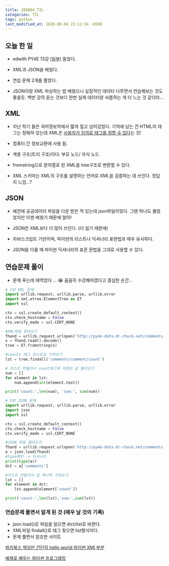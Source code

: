 ```yaml
---
title: 200804_TIL
categories: TIL
tags: python
last_modified_at: 2020-08-04 23:12:34 -0500
---
```

## 오늘 한 일

* edwith PY4E 13강 <u>(일부)</u> 들었다.

* XML과 JSON을 배웠다.

* 연습 문제 2개를 풀었다.

* JSON이랑 XML 파싱하는 법 배웠으니 실질적인 데이터 다루면서 연습해보는 것도 좋을듯. 백번 강의 듣는 것보다 한번 실제 데이터랑 씨름하는 게 더 느는 것 같더라...

## XML

* 지난 학기 들은 국어정보학에서 짧게 짚고 넘어갔었다. 기억에 남는 건  HTML의 태그는 정해져 있는데 XML은 <u>사용자가 임의로 태그를 정할 수 있다</u>는 것!

* 컴퓨터 간 정보교환에 사용 됨.

* 계층 구조(트리 구조)이다: 부모 노드/ 자식 노드

* fromstring으로 문자열로 된 XML을 tree구조로 변환할 수 있다.

* XML 스키마는 XML의 구조를 설명하는 언어로 XML을 검증하는 데 쓰인다. 정답지 느낌...?

## JSON

* 예전에 공공데이터 파일을 다운 받은 적 있는데 json파일이었다. 그땐 하나도 몰랐었지만 이젠 배웠기 때문에 알아!

* JSON은 XML보다 더 많이 쓰인다. (더 쉽기 때문에)

* 자바스크립트 기반이며, 파이썬의 리스트나 딕셔너리 표현법과 매우 유사하다.

* JSON을 다룰 때 파이썬 딕셔너리의 표준 문법을 그대로 사용할 수 있다.

## 연습문제 풀이
* 문제 푸는데 애먹었다 ... 😂 꼼꼼히 수강해야겠다고 결심한 순간...

```python
# 1번 XML 문제
import urllib.request, urllib.parse, urllib.error
import xml.etree.ElementTree as ET
import ssl

ctx = ssl.create_default_context()
ctx.check_hostname = False
ctx.verify_mode = ssl.CERT_NONE

#XML파일 읽어오기
fhand = urllib.request.urlopen('http://py4e-data.dr-chuck.net/comments_867855.xml')
x = fhand.read().decode()
tree = ET.fromstring(x)

#counts 태그 리스트로 가져오기
lst = tree.findall('comments/comment/count')

# 리스트 만들어서 count태그에 저장된 값 불러오기
num = []
for element in lst:
    num.append(int(element.text))

print('count:',len(num), 'sum:', sum(num))

# 2번 JSON 문제
import urllib.request, urllib.parse, urllib.error
import json
import ssl

ctx = ssl.create_default_context()
ctx.check_hostname = False
ctx.verify_mode = ssl.CERT_NONE

#JSON 파일 불러오기
fhand = urllib.request.urlopen('http://py4e-data.dr-chuck.net/comments_867856.json')
a = json.load(fhand)
#type확인 -> 딕셔너리
print(type(a))
dct = a['comments']

#리스트 만들어서 값 하나씩 가져오기
lst = []
for element in dct:
    lst.append(element['count'])

print('count:',len(lst),'sum:',sum(lst))
```
### 연습문제 풀면서 알게 된 것 (매우 날 것의 기록)
* json.load()로 파일을 읽으면 dict/list로 바뀐다.
* XML파일 findall()로 태그 찾으면 list형식이다.
* 문제 풀면서 참조한 사이트

[위키북스 핵심만 간단히 hello world 파이썬 XMl 부분](https://wikidocs.net/21140)

[예제로 배우는 파이썬 프로그래밍](http://pythonstudy.xyz/python/article/205-JSON-%EB%8D%B0%EC%9D%B4%ED%83%80)

